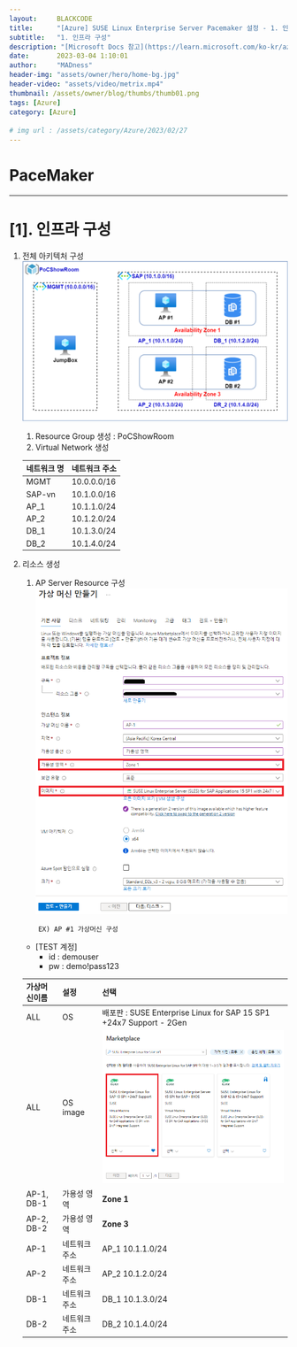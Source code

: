 ```yaml
---
layout:     BLACKCODE
title:      "[Azure] SUSE Linux Enterprise Server Pacemaker 설정 - 1. 인프라 구성"
subtitle:   "1. 인프라 구성"
description: "[Microsoft Docs 참고](https://learn.microsoft.com/ko-kr/azure/sap/workloads/high-availability-guide-suse-pacemaker#a-assign-the-custom-role-to-the-service-principal)"
date:       2023-03-04 1:10:01
author:     "MADness"
header-img: "assets/owner/hero/home-bg.jpg"
header-video: "assets/video/metrix.mp4"
thumbnail: /assets/owner/blog/thumbs/thumb01.png
tags: [Azure]
category: [Azure]

# img url : /assets/category/Azure/2023/02/27
---
```



# PaceMaker

---
# [1]. 인프라 구성

1. 전체 아키텍처 구성
![SAP 아키텍처 설계](/assets/category/Azure/2023/03/06/Ver2.png)
    1. Resource Group 생성 : PoCShowRoom
    2. Virtual Network 생성

    네트워크 명 | 네트워크 주소
    ---------- | ------------
    MGMT            | 10.0.0.0/16
    SAP-vn          | 10.1.0.0/16
    AP_1            | 10.1.1.0/24
    AP_2            | 10.1.2.0/24
    DB_1            | 10.1.3.0/24
    DB_2            | 10.1.4.0/24

3. 리소스 생성
    1. AP Server Resource 구성
    ![img](/assets/category/Azure/2023/02/27/AP1-01.PNG)
    ```
        EX) AP #1 가상머신 구성
    ```
    * [TEST 계정]
        - id : demouser
        - pw : demo!pass123

    가상머신이름 | 설정  | 선택
    ----------- | ---- | ----
    ALL | OS | 배포판 : SUSE Enterprise Linux for SAP 15 SP1 +24x7 Support - 2Gen
    ALL | OS image | ![img](/assets/category/Azure/2023/02/27/AP1-02.PNG)
    AP-1, DB-1 | 가용성 영역 | **Zone 1**
    AP-2, DB-2 | 가용성 영역 | **Zone 3**
    AP-1 | 네트워크 주소 | AP_1 10.1.1.0/24
    AP-2 | 네트워크 주소 | AP_2 10.1.2.0/24
    DB-1 | 네트워크 주소 | DB_1 10.1.3.0/24
    DB-2 | 네트워크 주소 | DB_2 10.1.4.0/24